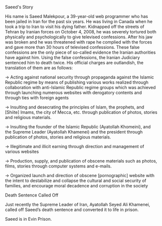 Saeed's Story 

His name is Saeed Malekpour, a 39-year-old web programmer who has been jailed in Iran for the past six years. He was living in Canada when he took a trip to Iran to visit his dying father. Kidnapped off the streets of Tehran by Iranian forces on October 4, 2008, he was severely tortured both physically and psychologically to give televised confessions. After his jaw was broken and he was threatened with rape he complied with the forces and gave more than 30 hours of televised confessions. These false confessions are the only piece of so-called evidence the Iranian authorities have against him. Using the false confessions, the Iranian Judiciary sentenced him to death twice. His official charges are outlandish, the translation of them are as follows:

→ Acting against national security through propaganda against the Islamic Republic regime  by means of publishing various works realized through collaboration with anti-Islamic Republic regime groups which was achieved through launching numerous websites with derogatory contents and through ties with foreign agents

→ Insulting and desecrating the principles of  Islam, the prophets, and [Shiite] Imams, the city of Mecca, etc. through publication of photos, stories and religious materials.

→ Insulting the founder of the Islamic Republic (Ayatollah Khomeini), and the Supreme Leader (Ayatollah Khamenei) and the president through publication of photos, stories and religious materials.

→ Illegitimate and illicit earning through direction and management of various websites

→ Production, supply, and publication of obscene materials such as photos, films, stories through computer systems and e-mails.  

→ Organized launch and direction of obscene [pornographic] website with the intent to destabilize and collapse the cultural and social security of families, and encourage moral decadence and corruption in the society


Death Sentence Called Off


Just recently the Supreme Leader of Iran, Ayatollah Seyed Ali Khamenei, called off Saeed’s death sentence and converted it to life in prison.

Saeed is in Evin Prison.
